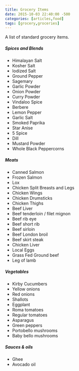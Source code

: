 ```yaml
---
title: Grocery Items
date: 2015-10-03 22:40:00 -500
categories: [articles,food]
tags: [grocery,groceries]
---
```


A list of standard grocery items.

##### Spices and Blends

-   Himalayan Salt
-   Kosher Salt
-   Iodized Salt
-   Ground Pepper
-   Sagemary
-   Garlic Powder
-   Onion Powder
-   Curry Powder
-   Vindaloo Spice
-   Berbere
-   Lemon Pepper
-   Garlic Salt
-   Smoked Paprika
-   Star Anise
-   5 Spice
-   Dill
-   Mustard Powder
-   Whole Black Peppercorns



##### Meats

-   Canned Salmon
-   Frozen Salmon
-   Lox
-   Chicken Split Breasts and Legs
-   Chicken Wings
-   Chicken Drumsticks
-   Chicken Thighs
-   Beef Liver
-   Beef tenderloin / filet mignon
-   Beef rib eye
-   Beef short rib
-   Beef sirloin
-   Beef London broil
-   Beef skirt steak
-   Chicken Liver
-   Local Eggs
-   Grass Fed Ground beef
-   Leg of lamb



##### Vegetables

-   Kirby Cucumbers
-   Yellow onions
-   Red onions
-   Shallots
-   Eggplant
-   Roma tomatoes
-   Regular tomatoes
-   Asparagus
-   Green peppers
-   Portobello mushrooms
-   Baby bello mushrooms



##### Sauces & oils

-   Ghee
-   Avocado oil

